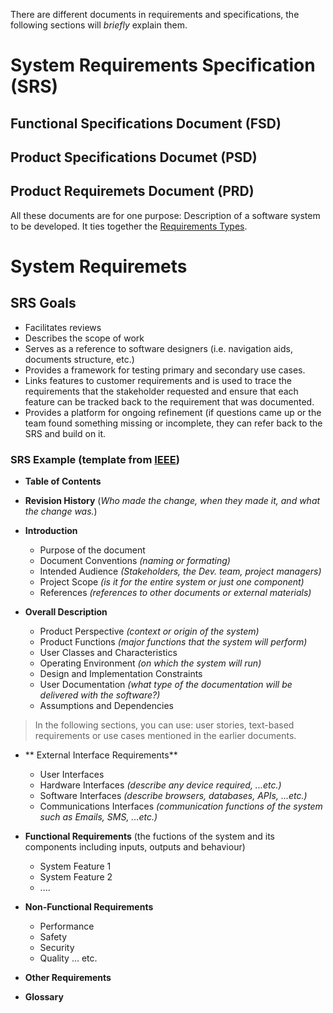 There are different documents in requirements and specifications, the following sections will *briefly* explain them.

# System Requirements Specification (SRS) 
## Functional Specifications Document (FSD) 
## Product Specifications Documet (PSD) 
## Product Requiremets Document (PRD)

All these documents are for one purpose:
Description of a software system to be developed. It ties together the [Requirements Types](https://github.com/SG-Eddin/Technical-Documentation-Best-Practices/blob/main/System-Documentation.md/Requirements.md/Requirements-Writing-Types.md#requirements-writing-types).



# System Requiremets

## SRS Goals
- Facilitates reviews
- Describes the scope of work
- Serves as a reference to software designers (i.e. navigation aids, documents structure, etc.)
- Provides a framework for testing primary and secondary use cases.
- Links features to customer requirements and is used to trace the requirements that the stakeholder requested and ensure that each feature can be tracked back to the requirement that was documented.
- Provides a platform for ongoing refinement (if questions came up or the team found something missing or incomplete, they can refer back to the SRS and build on it.

### SRS Example (template from [IEEE](https://www.ieee.org/))
- **Table of Contents**
- **Revision History** (*Who made the change, when they made it, and what the change was.*)
  
- **Introduction**
  - Purpose of the document
  - Document Conventions *(naming or formating)*
  - Intended Audience *(Stakeholders, the Dev. team, project managers)*
  - Project Scope *(is it for the entire system or just one component)*
  - References *(references to other documents or external materials)*

- **Overall Description**
  - Product Perspective *(context or origin of the system)*
  - Product Functions *(major functions that the system will perform)*
  - User Classes and Characteristics
  - Operating Environment *(on which the system will run)*
  - Design and Implementation Constraints
  - User Documentation *(what type of the documentation will be delivered with the software?)*
  - Assumptions and Dependencies

> In the following sections, you can use: user stories, text-based requirements or use cases mentioned in the earlier documents.

- ** External Interface Requirements**
  - User Interfaces
  - Hardware Interfaces *(describe any device required, ...etc.)*
  - Software Interfaces *(describe browsers, databases, APIs, ...etc.)*
  - Communications Interfaces *(communication functions of the system such as Emails, SMS, ...etc.)*

- **Functional Requirements** (the fuctions of the system and its components including inputs, outputs and behaviour)
  - System Feature 1
  - System Feature 2
  - ....
 
 - **Non-Functional Requirements**
   - Performance
   - Safety
   - Security
   - Quality
   ... etc.
   
  - **Other Requirements**

- **Glossary**
